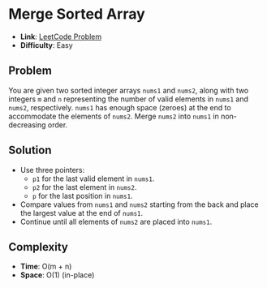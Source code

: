 # Merge Sorted Array

- **Link**: [LeetCode Problem](https://leetcode.com/problems/merge-sorted-array/)
- **Difficulty**: Easy

## Problem
You are given two sorted integer arrays `nums1` and `nums2`, along with two integers `m` and `n` representing the number of valid elements in `nums1` and `nums2`, respectively. `nums1` has enough space (zeroes) at the end to accommodate the elements of `nums2`. Merge `nums2` into `nums1` in non-decreasing order.

## Solution
- Use three pointers: 
  - `p1` for the last valid element in `nums1`.
  - `p2` for the last element in `nums2`.
  - `p` for the last position in `nums1`.
- Compare values from `nums1` and `nums2` starting from the back and place the largest value at the end of `nums1`.
- Continue until all elements of `nums2` are placed into `nums1`.

## Complexity
- **Time**: O(m + n)
- **Space**: O(1) (in-place)
